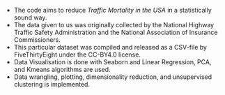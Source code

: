 - The code aims to reduce _Traffic Mortality in the USA_ in a statistically sound way.
- The data given to us was originally collected by the National Highway Traffic Safety Administration and the National Association of Insurance Commissioners. 
- This particular dataset was compiled and released as a CSV-file by FiveThirtyEight under the CC-BY4.0 license.
- Data Visualisation is done with Seaborn and Linear Regression, PCA, and Kmeans algorithms are used.
- Data wrangling, plotting, dimensionality reduction, and unsupervised clustering is implemented.
